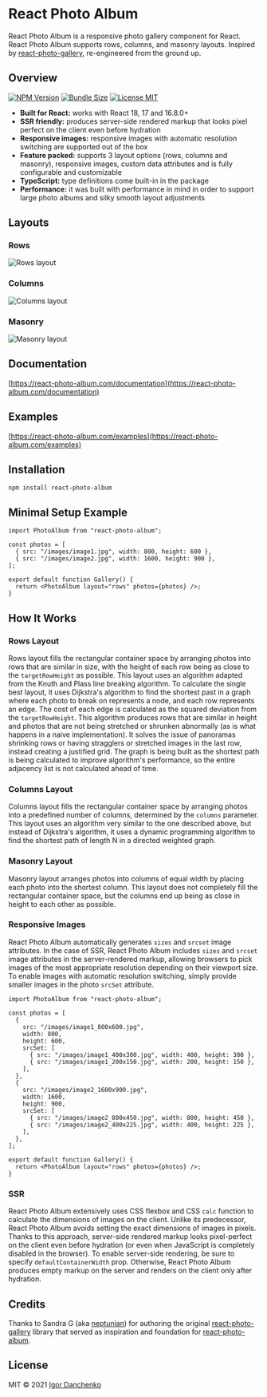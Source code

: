 # React Photo Album

React Photo Album is a responsive photo gallery component for React. React Photo
Album supports rows, columns, and masonry layouts. Inspired by
[react-photo-gallery](https://github.com/neptunian/react-photo-gallery),
re-engineered from the ground up.

## Overview

[![NPM Version](https://img.shields.io/npm/v/react-photo-album?color=blue)](https://www.npmjs.com/package/react-photo-album)
[![Bundle Size](https://img.shields.io/bundlephobia/minzip/react-photo-album?color=blue)](https://bundlephobia.com/package/react-photo-album)
[![License MIT](https://img.shields.io/npm/l/react-photo-album?color=blue)](https://github.com/igordanchenko/react-photo-album/blob/main/LICENSE)

- **Built for React:** works with React 18, 17 and 16.8.0+
- **SSR friendly:** produces server-side rendered markup that looks pixel
  perfect on the client even before hydration
- **Responsive images:** responsive images with automatic resolution switching
  are supported out of the box
- **Feature packed:** supports 3 layout options (rows, columns and masonry),
  responsive images, custom data attributes and is fully configurable and
  customizable
- **TypeScript:** type definitions come built-in in the package
- **Performance:** it was built with performance in mind in order to support
  large photo albums and silky smooth layout adjustments

## Layouts

### Rows

![Rows layout](https://react-photo-album.com/images/layouts/rows.jpg)

### Columns

![Columns layout](https://react-photo-album.com/images/layouts/columns.jpg)

### Masonry

![Masonry layout](https://react-photo-album.com/images/layouts/masonry.jpg)

## Documentation

[https://react-photo-album.com/documentation](https://react-photo-album.com/documentation)

## Examples

[https://react-photo-album.com/examples](https://react-photo-album.com/examples)

## Installation

```shell
npm install react-photo-album
```

## Minimal Setup Example

```tsx
import PhotoAlbum from "react-photo-album";

const photos = [
  { src: "/images/image1.jpg", width: 800, height: 600 },
  { src: "/images/image2.jpg", width: 1600, height: 900 },
];

export default function Gallery() {
  return <PhotoAlbum layout="rows" photos={photos} />;
}
```

## How It Works

### Rows Layout

Rows layout fills the rectangular container space by arranging photos into rows
that are similar in size, with the height of each row being as close to the
`targetRowHeight` as possible. This layout uses an algorithm adapted from the
Knuth and Plass line breaking algorithm. To calculate the single best layout, it
uses Dijkstra's algorithm to find the shortest past in a graph where each photo
to break on represents a node, and each row represents an edge. The cost of each
edge is calculated as the squared deviation from the `targetRowHeight`. This
algorithm produces rows that are similar in height and photos that are not being
stretched or shrunken abnormally (as is what happens in a naive implementation).
It solves the issue of panoramas shrinking rows or having stragglers or
stretched images in the last row, instead creating a justified grid. The graph
is being built as the shortest path is being calculated to improve algorithm's
performance, so the entire adjacency list is not calculated ahead of time.

### Columns Layout

Columns layout fills the rectangular container space by arranging photos into a
predefined number of columns, determined by the `columns` parameter. This layout
uses an algorithm very similar to the one described above, but instead of
Dijkstra's algorithm, it uses a dynamic programming algorithm to find the
shortest path of length N in a directed weighted graph.

### Masonry Layout

Masonry layout arranges photos into columns of equal width by placing each photo
into the shortest column. This layout does not completely fill the rectangular
container space, but the columns end up being as close in height to each other
as possible.

### Responsive Images

React Photo Album automatically generates `sizes` and `srcset` image attributes.
In the case of SSR, React Photo Album includes `sizes` and `srcset` image
attributes in the server-rendered markup, allowing browsers to pick images of
the most appropriate resolution depending on their viewport size. To enable
images with automatic resolution switching, simply provide smaller images in the
photo `srcSet` attribute.

```tsx
import PhotoAlbum from "react-photo-album";

const photos = [
  {
    src: "/images/image1_800x600.jpg",
    width: 800,
    height: 600,
    srcSet: [
      { src: "/images/image1_400x300.jpg", width: 400, height: 300 },
      { src: "/images/image1_200x150.jpg", width: 200, height: 150 },
    ],
  },
  {
    src: "/images/image2_1600x900.jpg",
    width: 1600,
    height: 900,
    srcSet: [
      { src: "/images/image2_800x450.jpg", width: 800, height: 450 },
      { src: "/images/image2_400x225.jpg", width: 400, height: 225 },
    ],
  },
];

export default function Gallery() {
  return <PhotoAlbum layout="rows" photos={photos} />;
}
```

### SSR

React Photo Album extensively uses CSS flexbox and CSS `calc` function to
calculate the dimensions of images on the client. Unlike its predecessor, React
Photo Album avoids setting the exact dimensions of images in pixels. Thanks to
this approach, server-side rendered markup looks pixel-perfect on the client
even before hydration (or even when JavaScript is completely disabled in the
browser). To enable server-side rendering, be sure to specify
`defaultContainerWidth` prop. Otherwise, React Photo Album produces empty markup
on the server and renders on the client only after hydration.

## Credits

Thanks to Sandra G (aka [neptunian](https://github.com/neptunian)) for authoring
the original
[react-photo-gallery](https://github.com/neptunian/react-photo-gallery) library
that served as inspiration and foundation for
[react-photo-album](https://github.com/igordanchenko/react-photo-album).

## License

MIT © 2021 [Igor Danchenko](https://github.com/igordanchenko)

